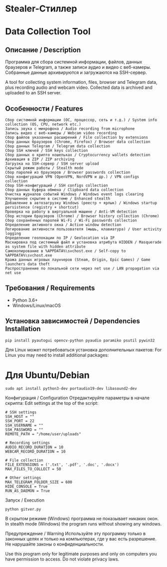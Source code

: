 # Stealer-Стиллер 
# Data Collection Tool

## Описание / Description
Программа для сбора системной информации, файлов, данных браузеров и Telegram, а также записи аудио и видео с веб-камеры. Собранные данные архивируются и загружаются на SSH-сервер.

A tool for collecting system information, files, browser and Telegram data, plus recording audio and webcam video. Collected data is archived and uploaded to an SSH server.

## Особенности / Features
```
Сбор системной информации (ОС, процессор, сеть и т.д.) / System info collection (OS, CPU, network etc.)
Запись звука с микрофона / Audio recording from microphone
Запись видео с веб-камеры / Webcam video recording
Сбор файлов указанных расширений / File collection by extensions
Сбор данных браузеров (Chrome, Firefox) / Browser data collection
Сбор данных Telegram / Telegram data collection
Сбор SSH ключей / SSH keys collection
Сбор данных о крипто кошельках / Cryptocurrency wallets detection
Архивация в ZIP / ZIP archiving
Загрузка на SSH-сервер / SSH server upload
Скрытый режим работы / Stealth mode
Сбор паролей из браузеров / Browser passwords collection
Сбор конфигураций VPN (OpenVPN, NordVPN и др.) / VPN configs collection
Сбор SSH-конфигураций / SSH configs collection
Сбор данных буфера обмена / Clipboard data collection
Очистка журналов событий Windows / Windows event logs clearing
Улучшенное скрытие в системе / Enhanced stealth
Добавление в автозагрузку Windows (реестр + ярлык) / Windows startup persistence (registry + shortcut)
Проверка на работу в виртуальной машине / Anti-VM detection
Сбор истории браузеров (Chrome) / Browser history collection (Chrome)
Сбор сохранённых паролей Wi-Fi / Wi-Fi passwords collection
Определение активного окна / Active window detection
Логирование активности пользователя (мышь, клавиатура) / User activity logging
Определение геолокации по IP / Geolocation via IP
Маскировка под системный файл и установка атрибута HIDDEN / Masquerade as system file with hidden attribute
Самокопирование в %APPDATA%\svchost.exe / Self-copy to %APPDATA%\svchost.exe
Кража данных игровых лаунчеров (Steam, Origin, Epic Games) / Game launchers data theft
Распространение по локальной сети через net use / LAN propagation via net use
```
## Требования / Requirements
- Python 3.6+
- Windows/Linux/macOS

## Установка зависимостей / Dependencies Installation
```
pip install pyautogui opencv-python pyaudio paramiko psutil pywin32
```
Для Linux может потребоваться установка дополнительных пакетов:
For Linux you may need to install additional packages:


# Для Ubuntu/Debian
```
sudo apt install python3-dev portaudio19-dev libasound2-dev
```
Конфигурация / Configuration
Отредактируйте параметры в начале скрипта:
Edit settings at the top of the script:

```
# SSH settings
SSH_HOST = ""               
SSH_PORT = 22               
SSH_USERNAME = ""           
SSH_PASSWORD = ""           
REMOTE_PATH = "/home/user/uploads"

# Recording settings              
AUDIO_RECORD_DURATION = 10  
WEBCAM_RECORD_DURATION = 10 

# File collection
FILE_EXTENSIONS = ('.txt', '.pdf', '.doc', '.docx')
MAX_FILES_TO_COLLECT = 50

# Other settings
MAX_TELEGRAM_FOLDER_SIZE = 600
HIDE_CONSOLE = True
RUN_AS_DAEMON = True
```
Запуск / Execution
```
python gitver.py
```
В скрытом режиме (Windows) программа не показывает никаких окон.
In stealth mode (Windows) the program runs without showing any windows.

Предупреждение / Warning
Используйте эту программу только в законных целях и только на компьютерах, где у вас есть разрешение. Не нарушайте законы о конфиденциальности.

Use this program only for legitimate purposes and only on computers you have permission to access. Do not violate privacy laws.
```
